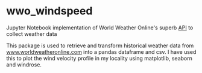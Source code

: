 # wwo_windspeed
Jupyter Notebook implementation of World Weather Online's superb [API](https://github.com/ekapope/WorldWeatherOnline) to collect weather data

This package is used to retrieve and transform historical weather data from www.worldweatheronline.com into a pandas dataframe and csv.
I have used this to plot the wind velocity profile in my locality using matplotlib, seaborn and windrose.

